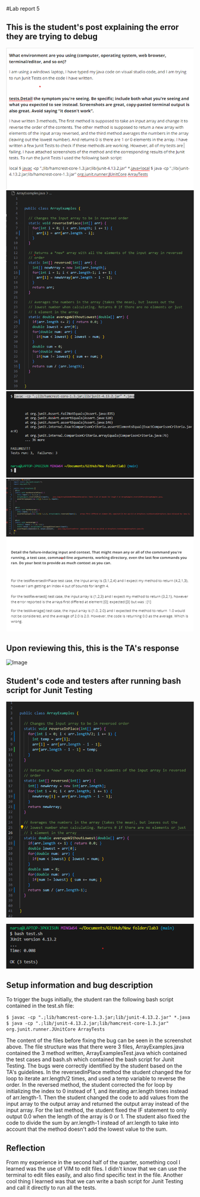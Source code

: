#Lab report 5

## This is the student's post explaining the error they are trying to debug

![Image](studentQpt1.png)
![Image](studentErrorCodept1.png)
![Image](JunitTestBash.png)
![Image](studentErrorTestpt1.png)
![Image](studentQ1pt2.png)

## Upon reviewing this, this is the TA's response

![Image](TAGuide.png)


## Student's code and testers after running bash script for Junit Testing

![Image](StudentFixedCode.png)

![Image](TesterAfterFix.png)


## Setup information and bug description

To trigger the bugs initially, the student ran the following bash script contained in the test.sh file: 
```
$ javac -cp ".;lib/hamcrest-core-1.3.jar;lib/junit-4.13.2.jar" *.java
$ java -cp ".;lib/junit-4.13.2.jar;lib/hamcrest-core-1.3.jar" org.junit.runner.JUnitCore ArrayTests
```
The content of the files before fixing the bug can be seen in the screenshot above. The file structure was that 
there were 3 files, ArrayExamples.java contained the 3 method written, ArrayExamplesTest.java which contained the test cases
and bash.sh which contained the bash script for Junit Testing.
The bugs were correctly identified by the student based on the TA's guidelines. In the reversedInPlace method
the student changed the for loop to iterate arr.length/2 times, and used a temp variable to reverse the order.
In the reversed method, the student corrected the for loop by initializing the index to 0 instead of 1, and iterating 
arr.length times instead of arr.length-1. Then the student changed the code to add values from the input array to the 
output array and returned the output array instead of the input array.
For the last method, the student fixed the IF statement to only output 0.0 when the length of the array is 0 or 1. The
student also fixed the code to divide the sum by arr.length-1 instead of arr.length to take into account that the method
doesn't add the lowest value to the sum.



## Reflection

From my experience in the second half of the quarter, something cool I learned was the use of VIM to edit files.
I didn't know that we can use the terminal to edit files easily, and also find specific text in the file. Another
cool thing I learned was that we can write a bash script for Junit Testing and call it directly to run all the tests.


